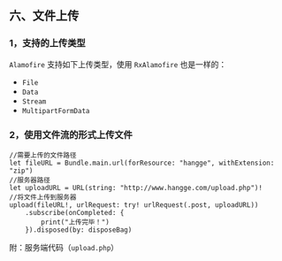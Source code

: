 ## 六、文件上传
### 1，支持的上传类型
`Alamofire` 支持如下上传类型，使用 `RxAlamofire` 也是一样的：

* `File`
* `Data`
* `Stream`
* `MultipartFormData`

### 2，使用文件流的形式上传文件
```
//需要上传的文件路径
let fileURL = Bundle.main.url(forResource: "hangge", withExtension: "zip")
//服务器路径
let uploadURL = URL(string: "http://www.hangge.com/upload.php")!
//将文件上传到服务器
upload(fileURL!, urlRequest: try! urlRequest(.post, uploadURL))
    .subscribe(onCompleted: {
        print("上传完毕！")
    }).disposed(by: disposeBag)
```

附：服务端代码（`upload.php`）
```

```